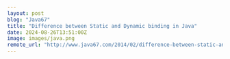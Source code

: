 ```yaml
---
layout: post
blog: "Java67"
title: "Difference between Static and Dynamic binding in Java"
date: 2024-08-26T13:51:00Z
image: images/java.png
remote_url: "http://www.java67.com/2014/02/difference-between-static-and-dynamic.html"
---
```

